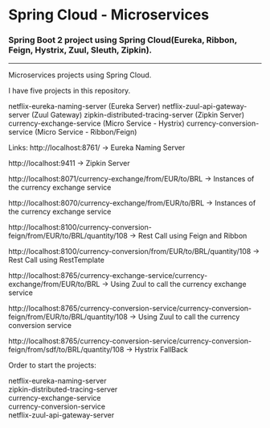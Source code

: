 # Spring Cloud - Microservices


### Spring Boot 2 project using Spring Cloud(Eureka, Ribbon, Feign, Hystrix, Zuul, Sleuth, Zipkin).

---
Microservices projects using Spring Cloud.

I have five projects in this repository.

netflix-eureka-naming-server          (Eureka Server)
netflix-zuul-api-gateway-server       (Zuul Gateway)
zipkin-distributed-tracing-server     (Zipkin Server)
currency-exchange-service             (Micro Service - Hystrix)
currency-conversion-service           (Micro Service - Ribbon/Feign)

Links:
http://localhost:8761/      	  -> Eureka Naming Server

http://localhost:9411           -> Zipkin Server

http://localhost:8071/currency-exchange/from/EUR/to/BRL		-> Instances of the currency exchange service

http://localhost:8070/currency-exchange/from/EUR/to/BRL 	-> Instances of the currency exchange service


http://localhost:8100/currency-conversion-feign/from/EUR/to/BRL/quantity/108   	-> Rest Call using Feign and Ribbon

http://localhost:8100/currency-conversion/from/EUR/to/BRL/quantity/108		    -> Rest Call using RestTemplate

http://localhost:8765/currency-exchange-service/currency-exchange/from/EUR/to/BRL	-> Using Zuul to call the currency exchange service 

http://localhost:8765/currency-conversion-service/currency-conversion-feign/from/EUR/to/BRL/quantity/108 -> Using Zuul to call the currency conversion service 

http://localhost:8765/currency-conversion-service/currency-conversion-feign/from/sdf/to/BRL/quantity/108 -> Hystrix FallBack


Order to start the projects:

netflix-eureka-naming-server    
zipkin-distributed-tracing-server    
currency-exchange-service          
currency-conversion-service     
netflix-zuul-api-gateway-server
